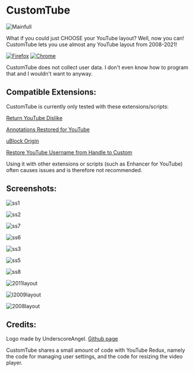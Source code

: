 # CustomTube

![Mainfull](https://github.com/lightbeam24/CustomTube/assets/105595945/e9e27f41-4587-4f4c-b505-525520a62e73)

What if you could just CHOOSE your YouTube layout? Well, now you can! CustomTube lets you use almost any YouTube layout from 2008-2021!

[![Firefox](https://blog.mozilla.org/addons/files/2015/11/get-the-addon.png)](https://addons.mozilla.org/en-CA/firefox/addon/customtube/)
[![Chrome](https://wd.imgix.net/image/BrQidfK9jaQyIHwdw91aVpkPiib2/RQMv2HZ0v6NKfFn7XCeU.png?auto=format&w=228)](https://chromewebstore.google.com/detail/customtube/iedffooliepgabiihipcbokboecnfcbe)

CustomTube does not collect user data. I don't even know how to program that and I wouldn't want to anyway.

Compatible Extensions:
-
CustomTube is currently only tested with these extensions/scripts:

[Return YouTube Dislike](https://github.com/Anarios/return-youtube-dislike)

[Annotations Restored for YouTube](https://github.com/isaackd/AnnotationsRestored)

[uBlock Origin](https://github.com/gorhill/uBlock)

[Restore YouTube Username from Handle to Custom](https://greasyfork.org/en/scripts/468740-restore-youtube-username-from-handle-to-custom)

Using it with other extensions or scripts (such as Enhancer for YouTube) often causes issues and is therefore not recommended.

Screenshots:
-

![ss1](https://github.com/lightbeam24/CustomTube/assets/105595945/90283c3b-86ae-419d-9663-be540a929349)

![ss2](https://github.com/lightbeam24/CustomTube/assets/105595945/3c7345bf-c1f8-4378-9c29-7e1fcab8822e)

![ss7](https://github.com/lightbeam24/CustomTube/assets/105595945/ebb24f00-fa78-4fd5-a9b2-21764056e7d4)

![ss6](https://github.com/lightbeam24/CustomTube/assets/105595945/cc4a19e6-ca85-469f-a945-fcea3710fd50)

![ss3](https://github.com/lightbeam24/CustomTube/assets/105595945/80af9f04-307d-479a-b3e0-8aa3e479fb4e)

![ss5](https://github.com/lightbeam24/CustomTube/assets/105595945/faa2507b-358f-43bb-8d4a-4fd503979baa)

![ss8](https://github.com/lightbeam24/CustomTube/assets/105595945/64903dd3-e3b5-4380-85ec-b9906dda577e)

![2011layout](https://github.com/lightbeam24/CustomTube/assets/105595945/ebed9e8a-5061-42bb-be13-92f5d0c3f400)

![l2009layout](https://github.com/lightbeam24/CustomTube/assets/105595945/575b551a-f3ff-4a62-82bd-01ec4ca6ebcc)

![2008layout](https://github.com/lightbeam24/CustomTube/assets/105595945/5966a02a-a501-4629-8fb2-bd6fc7967d18)


Credits:
-

Logo made by UnderscoreAngel. [Github page](https://github.com/UnderscoreAngel)

CustomTube shares a small amount of code with YouTube Redux, namely the code for managing user settings, and the code for resizing the video player.
